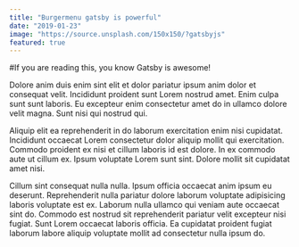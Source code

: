 ```yaml
---
title: "Burgermenu gatsby is powerful"
date: "2019-01-23"
image: "https://source.unsplash.com/150x150/?gatsbyjs"
featured: true
---
```


#If you are reading this, you know Gatsby is awesome!

Dolore anim duis enim sint elit et dolor pariatur ipsum anim dolor et consequat velit. Incididunt proident sunt Lorem nostrud amet. Enim culpa sunt sunt laboris. Eu excepteur enim consectetur amet do in ullamco dolore velit magna. Sunt nisi qui nostrud qui.

Aliquip elit ea reprehenderit in do laborum exercitation enim nisi cupidatat. Incididunt occaecat Lorem consectetur dolor aliquip mollit qui exercitation. Commodo proident ex nisi et cillum laboris id est dolore. In ex commodo aute ut cillum ex. Ipsum voluptate Lorem sunt sint. Dolore mollit sit cupidatat amet nisi.

Cillum sint consequat nulla nulla. Ipsum officia occaecat anim ipsum eu deserunt. Reprehenderit nulla pariatur dolore laborum voluptate adipisicing laboris voluptate est ex. Laborum nulla ullamco qui veniam aute occaecat sint do. Commodo est nostrud sit reprehenderit pariatur velit excepteur nisi fugiat. Sunt Lorem occaecat laboris officia. Ea cupidatat proident fugiat laborum labore aliquip voluptate mollit ad consectetur nulla ipsum do.